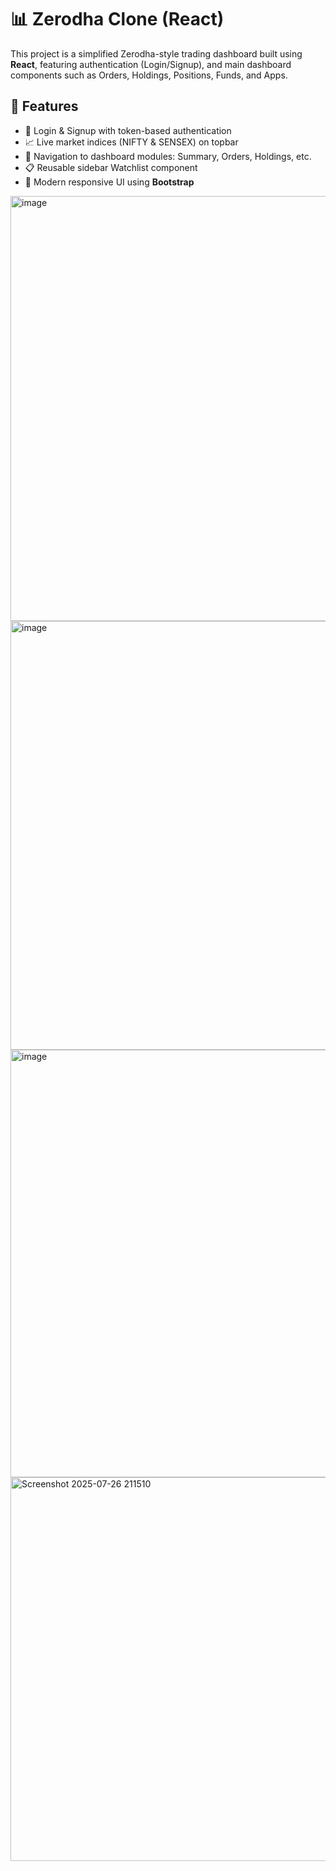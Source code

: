 # 📊 Zerodha Clone (React)

This project is a simplified Zerodha-style trading dashboard built using **React**, featuring authentication (Login/Signup), and main dashboard components such as Orders, Holdings, Positions, Funds, and Apps.

## 🚀 Features

- 🔐 Login & Signup with token-based authentication
- 📈 Live market indices (NIFTY & SENSEX) on topbar
- 🧾 Navigation to dashboard modules: Summary, Orders, Holdings, etc.
- 📋 Reusable sidebar Watchlist component
- 🎨 Modern responsive UI using **Bootstrap**

<img width="1356" height="680" alt="image" src="https://github.com/user-attachments/assets/7fa91d77-b74d-4ded-8bd1-a2ec19df05c3" />
<img width="1365" height="686" alt="image" src="https://github.com/user-attachments/assets/918013ee-8260-4259-8194-a913880240ea" />
<img width="1365" height="684" alt="image" src="https://github.com/user-attachments/assets/621d509b-1eee-4cae-b92d-fc0521c8885e" />
<img width="1356" height="614" alt="Screenshot 2025-07-26 211510" src="https://github.com/user-attachments/assets/b62e5323-d414-4cb9-8407-74b5caa3a0db" />





